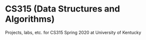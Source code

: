 # CS315 (Data Structures and Algorithms)
Projects, labs, etc. for CS315 Spring 2020 at University of Kentucky
